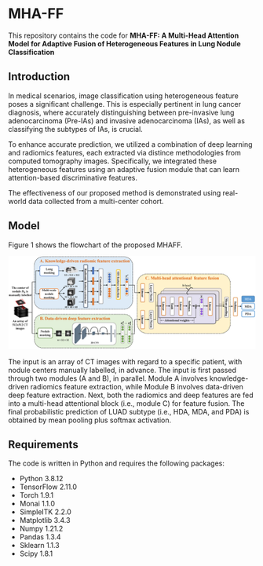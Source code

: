 # MHA-FF
This repository contains the code for **MHA-FF: A Multi-Head Attention Model for Adaptive Fusion of Heterogeneous Features in Lung Nodule Classification**
## Introduction
In medical scenarios, image classification using heterogeneous feature poses a significant challenge. This is especially pertinent in lung cancer diagnosis, where accurately distinguishing between pre-invasive lung adenocarcinoma (Pre-IAs) and invasive adenocarcinoma (IAs), as well as classifying the subtypes of IAs, is crucial. 

To enhance accurate prediction, we utilized a combination of deep learning and radiomics features, each extracted via distince methodologies from computed tomography images. Specifically, we integrated these heterogeneous features using an adaptive fusion module that can learn attention-based discriminative features. 

The effectiveness of our proposed method is demonstrated using real-world data collected from a multi-center cohort.

## Model
Figure 1 shows the flowchart of the proposed MHAFF. 


![Model.png](https://github.com/fxiaotong432/MHA-FF/blob/main/Model.png)

The input is an array of CT images with regard to a specific patient, with nodule centers manually labelled, in advance. The input is first passed through two modules (A and B), in parallel. Module A involves knowledge-driven radiomics feature extraction, while Module B involves data-driven deep feature extraction. Next, both the radiomics and deep features are fed into a multi-head attentional block (i.e., module C) for feature fusion. The final probabilistic prediction of LUAD subtype (i.e., HDA, MDA, and PDA) is obtained by mean pooling plus softmax activation.  
## Requirements

The code is written in Python and requires the following packages: 

* Python 3.8.12 
* TensorFlow 2.11.0
* Torch 1.9.1
* Monai 1.1.0
* SimpleITK 2.2.0
* Matplotlib 3.4.3 
* Numpy 1.21.2 
* Pandas 1.3.4 
* Sklearn 1.1.3
* Scipy 1.8.1

